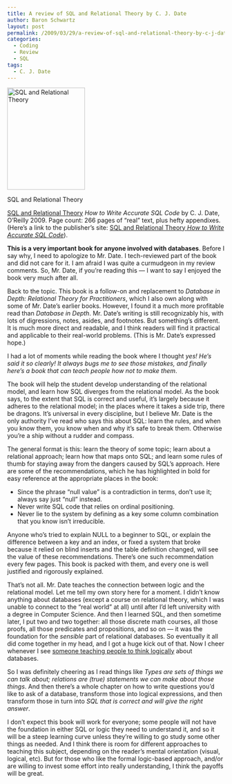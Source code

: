 ```yaml
---
title: A review of SQL and Relational Theory by C. J. Date
author: Baron Schwartz
layout: post
permalink: /2009/03/29/a-review-of-sql-and-relational-theory-by-c-j-date/
categories:
  - Coding
  - Review
  - SQL
tags:
  - C. J. Date
---
```

<div class="wp-caption alignleft" style="width: 190px">
  <a href="http://www.amazon.com/SQL-Relational-Theory-Write-Accurate/dp/0596523068?tag=xaprb-20"><img alt="SQL and Relational Theory" src="http://oreilly.com/catalog/covers/9780596523060_cat.gif" title="SQL and Relational Theory" width="180" height="236" /></a><p class="wp-caption-text">
    SQL and Relational Theory
  </p>
</div>

[SQL and Relational Theory][1] *How to Write Accurate SQL Code* by C. J. Date, O&#8217;Reilly 2009. Page count: 266 pages of &#8220;real&#8221; text, plus hefty appendixes. (Here&#8217;s a link to the publisher&#8217;s site: [SQL and Relational Theory *How to Write Accurate SQL Code*][2]).

**This is a very important book for anyone involved with databases**. Before I say why, I need to apologize to Mr. Date. I tech-reviewed part of the book and did not care for it. I am afraid I was quite a curmudgeon in my review comments. So, Mr. Date, if you&#8217;re reading this &#8212; I want to say I enjoyed the book very much after all.

Back to the topic. This book is a follow-on and replacement to *Database in Depth: Relational Theory for Practitioners*, which I also own along with some of Mr. Date&#8217;s earlier books. However, I found it a much more profitable read than *Database in Depth*. Mr. Date&#8217;s writing is still recognizably his, with lots of digressions, notes, asides, and footnotes. But something&#8217;s different. It is much more direct and readable, and I think readers will find it practical and applicable to their real-world problems. (This is Mr. Date&#8217;s expressed hope.)

I had a lot of moments while reading the book where I thought *yes! He&#8217;s said it so clearly! It always bugs me to see those mistakes, and finally here&#8217;s a book that can teach people how not to make them*.

The book will help the student develop understanding of the relational model, and learn how SQL diverges from the relational model. As the book says, to the extent that SQL is correct and useful, it&#8217;s largely because it adheres to the relational model; in the places where it takes a side trip, there be dragons. It&#8217;s universal in every discipline, but I believe Mr. Date is the only authority I&#8217;ve read who says this about SQL: learn the rules, and when you know them, you know when and why it&#8217;s safe to break them. Otherwise you&#8217;re a ship without a rudder and compass.

The general format is this: learn the theory of some topic; learn about a relational approach; learn how that maps onto SQL; and learn some rules of thumb for staying away from the dangers caused by SQL&#8217;s approach. Here are some of the recommendations, which he has highlighted in bold for easy reference at the appropriate places in the book:

*   Since the phrase &#8220;null value&#8221; is a contradiction in terms, don&#8217;t use it; always say just &#8220;null&#8221; instead.
*   Never write SQL code that relies on ordinal positioning.
*   Never lie to the system by defining as a key some column combination that you know isn&#8217;t irreducible.

Anyone who&#8217;s tried to explain NULL to a beginner to SQL, or explain the difference between a key and an index, or fixed a system that broke because it relied on blind inserts and the table definition changed, will see the value of these recommendations. There&#8217;s one such recommendation every few pages. This book is packed with them, and every one is well justified and rigorously explained.

That&#8217;s not all. Mr. Date teaches the connection between logic and the relational model. Let me tell my own story here for a moment. I didn&#8217;t know anything about databases (except a course on relational theory, which I was unable to connect to the &#8220;real world&#8221; at all) until after I&#8217;d left university with a degree in Computer Science. And then I learned SQL, and then sometime later, I put two and two together: all those discrete math courses, all those proofs, all those predicates and propositions, and so on &#8212; it was the foundation for the *sensible* part of relational databases. So eventually it all did come together in my head, and I got a huge kick out of that. Now I cheer whenever I see [someone teaching people to think logically][3] about databases.

So I was definitely cheering as I read things like *Types are sets of things we can talk about; relations are (true) statements we can make about those things*. And then there&#8217;s a whole chapter on how to write questions you&#8217;d like to ask of a database, transform those into logical expressions, and then transform those in turn into *SQL that is correct and will give the right answer*.

I don&#8217;t expect this book will work for everyone; some people will not have the foundation in either SQL or logic they need to understand it, and so it will be a steep learning curve unless they&#8217;re willing to go study some other things as needed. And I think there is room for different approaches to teaching this subject, depending on the reader&#8217;s mental orientation (visual, logical, etc). But for those who like the formal logic-based approach, and/or are willing to invest some effort into really understanding, I think the payoffs will be great.

 [1]: http://www.amazon.com/SQL-Relational-Theory-Write-Accurate/dp/0596523068?tag=xaprb-20
 [2]: http://oreilly.com/catalog/9780596523060/index.html
 [3]: http://en.oreilly.com/mysql2008/public/schedule/detail/794